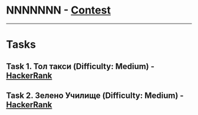 # NNNNNNN - [Contest](<https://www.hackerrank.com/contests/sda-2019-2020-test-5/challenges>)

---

# Tasks

## Task 1. Тол такси (Difficulty: Medium) - [HackerRank](<https://www.hackerrank.com/contests/sda-2019-2020-test-5/challenges/challenge-2298>)

## Task 2. Зелено Училище (Difficulty: Medium) - [HackerRank](<https://www.hackerrank.com/contests/sda-2019-2020-test-5/challenges/challenge-2299>)

